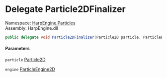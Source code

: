 # <a id="HarpEngine_Particles_Particle2DFinalizer"></a> Delegate Particle2DFinalizer

Namespace: [HarpEngine.Particles](HarpEngine.Particles.md)  
Assembly: HarpEngine.dll  

```csharp
public delegate void Particle2DFinalizer(Particle2D particle, ParticleEngine2D engine)
```

#### Parameters

`particle` [Particle2D](HarpEngine.Particles.Particle2D.md)

`engine` [ParticleEngine2D](HarpEngine.Particles.ParticleEngine2D.md)


